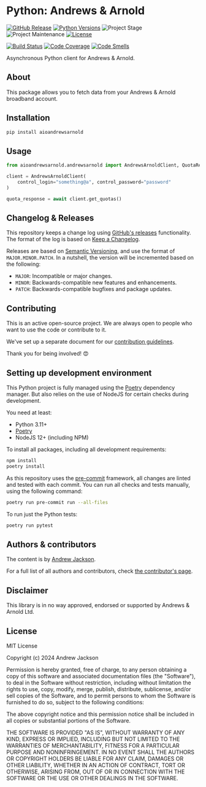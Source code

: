 # Python: Andrews & Arnold

[![GitHub Release][releases-shield]][releases]
[![Python Versions][python-versions-shield]][pypi]
![Project Stage][project-stage-shield]
![Project Maintenance][maintenance-shield]
[![License][license-shield]](LICENSE.md)

[![Build Status][build-shield]][build]
[![Code Coverage][codecov-shield]][codecov]
[![Code Smells][code-smells]][sonarcloud]

Asynchronous Python client for Andrews & Arnold.

## About

This package allows you to fetch data from your Andrews & Arnold broadband account.

## Installation

```bash
pip install aioandrewsarnold
```

## Usage
```python
from aioandrewsarnold.andrewsarnold import AndrewsArnoldClient, QuotaResponse

client = AndrewsArnoldClient(
    control_login="something@a", control_password="password"
)

quota_response = await client.get_quotas()
```

## Changelog & Releases

This repository keeps a change log using [GitHub's releases][releases]
functionality. The format of the log is based on
[Keep a Changelog][keepchangelog].

Releases are based on [Semantic Versioning][semver], and use the format
of ``MAJOR.MINOR.PATCH``. In a nutshell, the version will be incremented
based on the following:

- ``MAJOR``: Incompatible or major changes.
- ``MINOR``: Backwards-compatible new features and enhancements.
- ``PATCH``: Backwards-compatible bugfixes and package updates.

## Contributing

This is an active open-source project. We are always open to people who want to
use the code or contribute to it.

We've set up a separate document for our
[contribution guidelines](.github/CONTRIBUTING.md).

Thank you for being involved! :heart_eyes:

## Setting up development environment

This Python project is fully managed using the [Poetry][poetry] dependency manager. But also relies on the use of NodeJS for certain checks during development.

You need at least:

- Python 3.11+
- [Poetry][poetry-install]
- NodeJS 12+ (including NPM)

To install all packages, including all development requirements:

```bash
npm install
poetry install
```

As this repository uses the [pre-commit][pre-commit] framework, all changes
are linted and tested with each commit. You can run all checks and tests
manually, using the following command:

```bash
poetry run pre-commit run --all-files
```

To run just the Python tests:

```bash
poetry run pytest
```

## Authors & contributors

The content is by [Andrew Jackson][andrew-codechimp].

For a full list of all authors and contributors,
check [the contributor's page][contributors].

## Disclaimer

This library is in no way approved, endorsed or supported by Andrews & Arnold Ltd.

## License

MIT License

Copyright (c) 2024 Andrew Jackson

Permission is hereby granted, free of charge, to any person obtaining a copy
of this software and associated documentation files (the "Software"), to deal
in the Software without restriction, including without limitation the rights
to use, copy, modify, merge, publish, distribute, sublicense, and/or sell
copies of the Software, and to permit persons to whom the Software is
furnished to do so, subject to the following conditions:

The above copyright notice and this permission notice shall be included in all
copies or substantial portions of the Software.

THE SOFTWARE IS PROVIDED "AS IS", WITHOUT WARRANTY OF ANY KIND, EXPRESS OR
IMPLIED, INCLUDING BUT NOT LIMITED TO THE WARRANTIES OF MERCHANTABILITY,
FITNESS FOR A PARTICULAR PURPOSE AND NONINFRINGEMENT. IN NO EVENT SHALL THE
AUTHORS OR COPYRIGHT HOLDERS BE LIABLE FOR ANY CLAIM, DAMAGES OR OTHER
LIABILITY, WHETHER IN AN ACTION OF CONTRACT, TORT OR OTHERWISE, ARISING FROM,
OUT OF OR IN CONNECTION WITH THE SOFTWARE OR THE USE OR OTHER DEALINGS IN THE
SOFTWARE.

[build-shield]: https://github.com/andrew-codechimp/python-andrews-arnold/actions/workflows/tests.yaml/badge.svg
[build]: https://github.com/andrew-codechimp/python-andrews-arnold/actions
[code-smells]: https://sonarcloud.io/api/project_badges/measure?project=andrew-codechimp_python-andrews-arnold&metric=code_smells
[codecov-shield]: https://codecov.io/gh/andrew-codechimp/python-andrews-arnold/branch/main/graph/badge.svg
[codecov]: https://codecov.io/gh/andrew-codechimp/python-andrews-arnold
[commits-shield]: https://img.shields.io/github/commit-activity/y/andrew-codechimp/python-andrews-arnold.svg
[commits]: https://github.com/andrew-codechimp/python-andrews-arnold/commits/master
[contributors]: https://github.com/andrew-codechimp/python-andrews-arnold/graphs/contributors
[andrew-codechimp]: https://github.com/andrew-codechimp
[keepchangelog]: http://keepachangelog.com/en/1.0.0/
[license-shield]: https://img.shields.io/github/license/andrew-codechimp/python-andrews-arnold.svg
[maintenance-shield]: https://img.shields.io/maintenance/yes/2024.svg
[poetry-install]: https://python-poetry.org/docs/#installation
[poetry]: https://python-poetry.org
[pre-commit]: https://pre-commit.com/
[project-stage-shield]: https://img.shields.io/badge/project%20stage-stable-green.svg
[python-versions-shield]: https://img.shields.io/pypi/pyversions/aioandrewsarnold
[releases-shield]: https://img.shields.io/github/release/andrew-codechimp/python-andrews-arnold.svg
[releases]: https://github.com/andrew-codechimp/python-andrews-arnold/releases
[semver]: http://semver.org/spec/v2.0.0.html
[sonarcloud]: https://sonarcloud.io/summary/new_code?id=andrew-codechimp_python-andrews-arnold
[pypi]: https://pypi.org/project/aioandrewsarnold/
